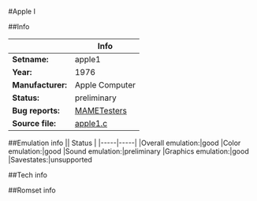 #Apple I

##Info

||Info|
|-----|-----|
|**Setname:**|apple1
|**Year:**|1976
|**Manufacturer:**|Apple Computer
|**Status:**|preliminary
|**Bug reports:**|[MAMETesters](http://mametesters.org/view_all_set.php?type=1&temporary=y&search=apple1.c)
|**Source file:**|[apple1.c](https://github.com/mamedev/mame/blob/master/src/mess/drivers/apple1.c)

##Emulation info
|| Status |
|-----|-----|
|Overall emulation:|good
|Color emulation:|good
|Sound emulation:|preliminary
|Graphics emulation:|good
|Savestates:|unsupported

##Tech info

##Romset info

<!--- START OF EDITED COMMENT DO NOT TOUCH TEXT ABOVE-->
